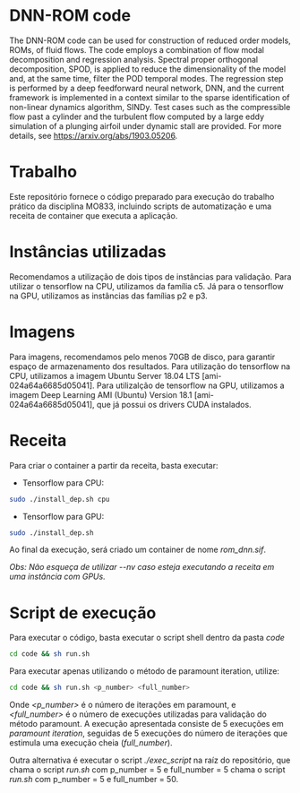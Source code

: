 # DNN-ROM code 
The DNN-ROM code can be used for construction of reduced order models, ROMs, of fluid flows. The code employs a combination of flow modal decomposition and regression analysis. Spectral proper orthogonal decomposition, SPOD, is applied to reduce the dimensionality of the model and, at the same time, filter the POD temporal modes. The regression step is performed by a deep feedforward neural network, DNN, and the current framework is implemented in a context similar to the sparse identification of non-linear dynamics algorithm, SINDy. Test cases such as the compressible flow past a cylinder and the turbulent flow computed by a large eddy simulation of a plunging airfoil under dynamic stall are provided. For more details, see https://arxiv.org/abs/1903.05206. 

# Trabalho 
Este repositório fornece o código preparado para execução do trabalho prático da disciplina MO833, incluindo scripts de automatização e uma receita de container que executa a aplicação.

# Instâncias utilizadas

Recomendamos a utilização de dois tipos de instâncias para validação. Para utilizar o tensorflow na CPU, utilizamos da família c5. Já para o tensorflow na GPU, utilizamos as instâncias das famílias p2 e p3.

# Imagens

Para imagens, recomendamos pelo menos 70GB de disco, para garantir espaço de armazenamento dos resultados. 
Para utilização do tensorflow na CPU, utilizamos a imagem Ubuntu Server 18.04 LTS [ami-024a64a6685d05041]. 
Para utilizalção de tensorflow na GPU, utilizamos a imagem Deep Learning AMI (Ubuntu) Version 18.1 [ami-024a64a6685d05041], que já possui os drivers CUDA instalados.

# Receita

Para criar o container a partir da receita, basta executar:
* Tensorflow para CPU:
```sh
sudo ./install_dep.sh cpu
```
* Tensorflow para GPU:
```sh
sudo ./install_dep.sh 
```

Ao final da execução, será criado um container de nome *rom_dnn.sif*.

*Obs: Não esqueça de utilizar --nv caso esteja executando a receita em uma instância com GPUs.*

# Script de execução
Para executar o código, basta executar o script shell dentro da pasta *code*
```sh
cd code && sh run.sh
```
Para executar apenas utilizando o método de paramount iteration, utilize:
```sh
cd code && sh run.sh <p_number> <full_number>
```
Onde *<p_number>* é o número de iterações em paramount, e *<full_number>* é o número de execuções utilizadas para validação do método paramount.
A execução apresentada consiste de 5 execuções em *paramount iteration*, seguidas de 5 execuções do número de iterações que estimula uma execução cheia (*full_number*).

Outra alternativa é executar o script *./exec_script* na raíz do repositório, que chama o script *run.sh* com p_number = 5 e full_number = 5 chama o script *run.sh* com p_number = 5 e full_number = 50. 
